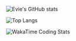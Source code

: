 ![Evie's GitHub stats](https://github-readme-stats.vercel.app/api?username=eviejackson&count_private=true&show_icons=true&theme=solarized-light)

![Top Langs](https://github-readme-stats.vercel.app/api/top-langs/?username=eviejackson&langs_count=8&layout=compact&theme=solarized-light)

![WakaTime Coding Stats](https://github-readme-stats.vercel.app/api/wakatime?username=Sh4d0w47&theme=solarized-light)

